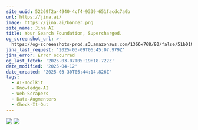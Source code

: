 ```yaml
---
site_uuid: 52269f2a-4940-4cf4-9339-651facdc7a0b
url: https://jina.ai/
image: https://jina.ai/banner.png
site_name: Jina AI
title: Your Search Foundation, Supercharged.
og_screenshot_url: >-
  https://og-screenshots-prod.s3.amazonaws.com/1366x768/80/false/51b018eb015cd7ca4b2ad06a1dbb46f675beb02958a04e29c168cd8aee9dd01e.jpeg
jina_last_request: '2025-03-09T06:45:07.979Z'
jina_error: Error occurred
og_last_fetch: '2025-03-07T05:19:18.722Z'
date_modified: '2025-04-12'
date_created: '2025-03-30T05:44:14.826Z'
tags:
  - AI-Toolkit
  - Knowledge-AI
  - Web-Scrapers
  - Data-Augmenters
  - Check-It-Out
---
```



















































































![](https://i.imgur.com/ozVnb2V.png)
![](https://i.imgur.com/VfwJBH6.png)

